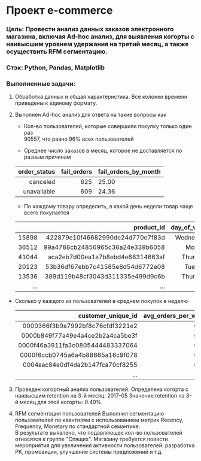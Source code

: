 # Проект e-commerce
### Цель: Провести анализ данных заказов электронного магазина, включая Ad-hoc анализ, для выявления когорты с наивысшим уровнем удержания на третий месяц, а также осуществить RFM сегментацию.
### Стэк: Python, Pandas, Matplotlib
### Выполненные задачи:
1. Обработка данных и общая характеристика. Все колонки времени приведены к единому формату.
2. Выполнен Ad-hoc анализ для ответа на такие вопросы как  
   - Кол-во пользователей, которые совершили покупку только один раз  
     90557, что равно 96% всех пользователей 

   - Среднее число заказов в месяц, которое не доставляется по разным причинам
   
   | order_status | fail_orders | fail_orders_by_month |
   |-------------:|------------:|----------------------|
   |     canceled |         625 |                25.00 |
   |  unavailable |         609 |                24.36 |

   - По каждому товару определить, в какой день недели товар чаще всего покупается
   
   |       |                       product_id | day_of_week | quantity |
   |------:|---------------------------------:|------------:|----------|
   | 15898 | 422879e10f46682990de24d770e7f83d |   Wednesday |       93 |
   | 36512 | 99a4788cb24856965c36a24e339b6058 |      Monday |       92 |
   | 41044 | aca2eb7d00ea1a7b8ebd4e68314663af |    Thursday |       89 |
   | 20123 | 53b36df67ebb7c41585e8d54d6772e08 |     Tuesday |       76 |
   | 13536 | 389d119b48cf3043d311335e499d9c6b |    Thursday |       67 |
   |   ... |                              ... |         ... |      ... |

 - Сколько у каждого из пользователей в среднем покупок в неделю
   
   |               customer_unique_id |                avg_orders_per_week |
   |---------------------------------:|-----------------------------------:|
   | 0000366f3b9a7992bf8c76cfdf3221e2 |                               0.23 |
   | 0000b849f77a49e4a4ce2b2a4ca5be3f |                               0.23 |
   | 0000f46a3911fa3c0805444483337064 |                               0.23 |
   | 0000f6ccb0745a6a4b88665a16c9f078 |                               0.23 |
   | 0004aac84e0df4da2b147fca70cf8255 |                               0.23 |
   |                              ... |                                ... |

3. Проведен когортный анализ пользователей.
   Определена когорта с наивысшим retention на 3-й месяц: 2017-05
   Значение retention на 3-й месяц для этой когорты: 0.40%
     
4. RFM сегментация пользователей
   Выполнил сегментацию пользователей по квантилям с использованием метрик Recency,	Frequency,	Monetary по стандартной семантике.  
   В результате выявлено, что подавляющее кол-во пользователей относятся к группе "Спящих". Магазину требуется повести мероприятия для увеличения активности пользователей: разработка РК, промоакции, улучшение системы предложений и т.д.  
